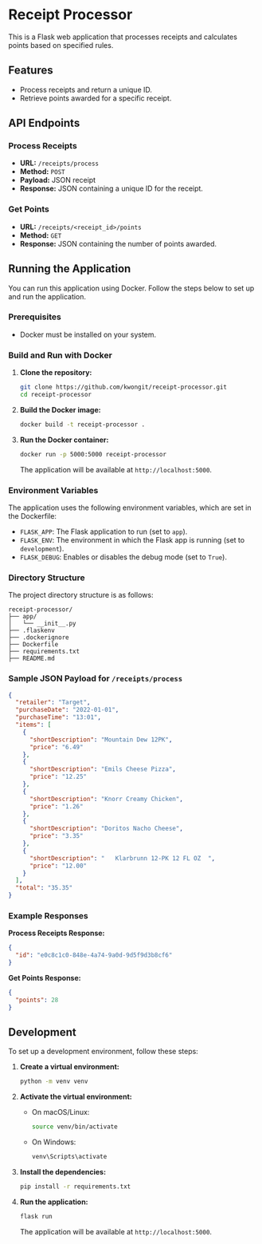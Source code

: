 # Receipt Processor

This is a Flask web application that processes receipts and calculates points based on specified rules.

## Features

- Process receipts and return a unique ID.
- Retrieve points awarded for a specific receipt.

## API Endpoints

### Process Receipts

- **URL:** `/receipts/process`
- **Method:** `POST`
- **Payload:** JSON receipt
- **Response:** JSON containing a unique ID for the receipt.

### Get Points

- **URL:** `/receipts/<receipt_id>/points`
- **Method:** `GET`
- **Response:** JSON containing the number of points awarded.

## Running the Application

You can run this application using Docker. Follow the steps below to set up and run the application.

### Prerequisites

- Docker must be installed on your system.

### Build and Run with Docker

1. **Clone the repository:**

   ```bash
   git clone https://github.com/kwongit/receipt-processor.git
   cd receipt-processor
   ```

2. **Build the Docker image:**

   ```bash
   docker build -t receipt-processor .
   ```

3. **Run the Docker container:**

   ```bash
   docker run -p 5000:5000 receipt-processor
   ```

   The application will be available at `http://localhost:5000`.

### Environment Variables

The application uses the following environment variables, which are set in the Dockerfile:

- `FLASK_APP`: The Flask application to run (set to `app`).
- `FLASK_ENV`: The environment in which the Flask app is running (set to `development`).
- `FLASK_DEBUG`: Enables or disables the debug mode (set to `True`).

### Directory Structure

The project directory structure is as follows:

```
receipt-processor/
├── app/
│   └── __init__.py
├── .flaskenv
├── .dockerignore
├── Dockerfile
├── requirements.txt
├── README.md
```

### Sample JSON Payload for `/receipts/process`

```json
{
  "retailer": "Target",
  "purchaseDate": "2022-01-01",
  "purchaseTime": "13:01",
  "items": [
    {
      "shortDescription": "Mountain Dew 12PK",
      "price": "6.49"
    },
    {
      "shortDescription": "Emils Cheese Pizza",
      "price": "12.25"
    },
    {
      "shortDescription": "Knorr Creamy Chicken",
      "price": "1.26"
    },
    {
      "shortDescription": "Doritos Nacho Cheese",
      "price": "3.35"
    },
    {
      "shortDescription": "   Klarbrunn 12-PK 12 FL OZ  ",
      "price": "12.00"
    }
  ],
  "total": "35.35"
}
```

### Example Responses

**Process Receipts Response:**

```json
{
  "id": "e0c8c1c0-848e-4a74-9a0d-9d5f9d3b8cf6"
}
```

**Get Points Response:**

```json
{
  "points": 28
}
```

## Development

To set up a development environment, follow these steps:

1. **Create a virtual environment:**

   ```bash
   python -m venv venv
   ```

2. **Activate the virtual environment:**

   - On macOS/Linux:

     ```bash
     source venv/bin/activate
     ```

   - On Windows:

     ```bash
     venv\Scripts\activate
     ```

3. **Install the dependencies:**

   ```bash
   pip install -r requirements.txt
   ```

4. **Run the application:**

   ```bash
   flask run
   ```

   The application will be available at `http://localhost:5000`.
